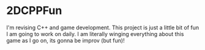 # 2DCPPFun
I'm revising C++ and game development. This project is just a little bit of fun I am going to work on daily. I am literally winging everything about this game as I go on, its gonna be improv (but fun)!
